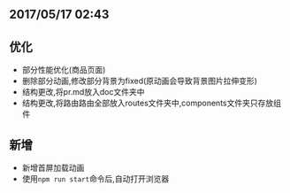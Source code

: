 2017/05/17 02:43
---------------------
## 优化
* 部分性能优化(商品页面)
* 删除部分动画,修改部分背景为fixed(原动画会导致背景图片拉伸变形)
* 结构更改,将pr.md放入doc文件夹中
* 结构更改,将路由路由全部放入routes文件夹中,components文件夹只存放组件

## 新增
* 新增首屏加载动画
* 使用`npm run start`命令后,自动打开浏览器